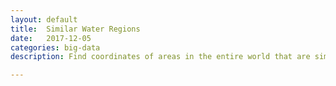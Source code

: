 ```yaml
---
layout: default
title:  Similar Water Regions
date:   2017-12-05
categories: big-data
description: Find coordinates of areas in the entire world that are similar to each other in surface water trends using the Surface water Satellite dataset. [Dataset](https://global-surface-water.appspot.com/download)

---
```

